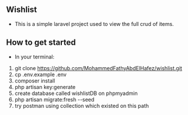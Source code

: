 ## Wishlist

- This is a simple laravel project used to view the full crud of items.

## How to get started
- In your terminal:
1. git clone https://github.com/MohammedFathyAbdElHafez/wishlist.git
1. cp .env.example .env
1. composer install
1. php artisan key:generate
1. create database called wishlistDB on phpmyadmin
1. php artisan migrate:fresh --seed
1. try postman using collection which existed on this path